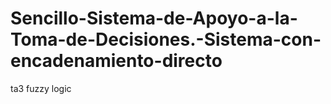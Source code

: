 # Sencillo-Sistema-de-Apoyo-a-la-Toma-de-Decisiones.-Sistema-con-encadenamiento-directo
ta3 fuzzy logic
